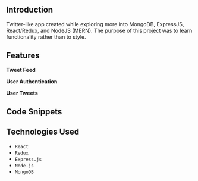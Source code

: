 ## Introduction

Twitter-like app created while exploring more into MongoDB, ExpressJS, React/Redux, and NodeJS (MERN). The purpose of this project was to learn functionality rather than to style.

## Features

**Tweet Feed**

**User Authentication**

**User Tweets** 

## Code Snippets

## Technologies Used

- `React` 
- `Redux` 
- `Express.js` 
- `Node.js` 
- `MongoDB` 
